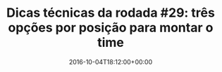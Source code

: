 ---
layout: post
title: "Dicas técnicas da rodada #29: três opções por posição para montar o time"
date: 2016-10-04T18:12:00+00:00
external_link: "http://globoesporte.globo.com/cartola-fc/dicas/noticia/2016/10/dicas-tecnicas-da-rodada-29-tres-opcoes-por-posicao-para-montar-o-time.html"
categories: news globo.com
---
